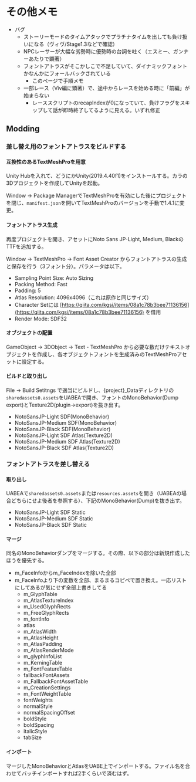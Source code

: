 # その他メモ

* バグ
  * ストーリーモードのタイムアタックでプラチナタイムを出しても負け扱いになる（ヴィヴ/Stage1.3などで確認）
  * NPCレーサーが大幅な劣勢時に優勢時の台詞を吐く（エスミー、ガンナーあたりで顕著）
  * フォントアトラスがそこかしこで不足していて、ダイナミックフォントかなんかにフォールバックされている
    * このページで手順メモ
  * 一部レース（Viv編に顕著）で、途中からレースを始める時に「前編」が始まらない
    * レーススクリプトのrecapIndexが0になっていて、負けフラグをスキップして話が即時終了してるように見える。いずれ修正

## Modding

### 差し替え用のフォントアトラスをビルドする

#### 互換性のあるTextMeshProを用意

Unity Hubを入れて、どうにかUnity(2019.4.40f1)をインストールする。カラの3Dプロジェクトを作成してUnityを起動。

Window → Package ManagerでTextMeshProを有効にした後にプロジェクトを閉じ、`manifest.json`を開いてTextMeshProのバージョンを手動で1.4.1に変更。

#### フォントアトラス生成

再度プロジェクトを開き、アセットにNoto Sans JP-Light, Medium, BlackのTTFを追加する。

Window → TextMeshPro → Font Asset Creator からフォントアトラスの生成と保存を行う（3フォント分）。パラメータは以下。

* Sampling Point Size: Auto Sizing
* Packing Method: Fast
* Padding: 5
* Atlas Resolution: 4096x4096（これは原作と同じサイズ）
* Character Setには [https://qiita.com/kgsi/items/08a1c78b3bee71136156](https://qiita.com/kgsi/items/08a1c78b3bee71136156) を借用
* Render Mode: SDF32

#### オブジェクトの配置

GameObject → 3DObject → Text - TextMeshPro から必要な数だけテキストオブジェクトを作成し、各オブジェクトフォントを生成済みのTextMeshProアセットに設定する。

#### ビルドと取り出し

File → Build Setitngs で適当にビルドし、{project}\_Dataディレクトリの`sharedassets0.assets`をUABEAで開き、フォントのMonoBehavior(Dump export)とTexture2D(plugin→export)を抜き出す。

* NotoSansJP-Light SDF(MonoBehavior)
* NotoSansJP-Medium SDF(MonoBehavior)
* NotoSansJP-Black SDF(MonoBehavior)
* NotoSansJP-Light SDF Atlas(Texture2D)
* NotoSansJP-Medium SDF Atlas(Texture2D)
* NotoSansJP-Black SDF Atlas(Texture2D)

### フォントアトラスを差し替える

#### 取り出し

UABEAで`sharedassets0.assets`または`resources.assets`を開き（UABEAの場合どちらにせよ後者を参照する）、下記のMonoBehavior(Dump)を抜き出す。

* NotoSansJP-Light SDF Static
* NotoSansJP-Medium SDF Static
* NotoSansJP-Black SDF Static

#### マージ

同名のMonoBehaviorダンプをマージする。その際、以下の部分は新規作成したほうを優先する。

* m\_FaceInfoからm\_FaceIndexを除いた全部
* m\_FaceInfoより下の変数を全部、まるまるコピペで置き換え。一応リストにしてあるが気にせず全部上書きしてる
  * m\_GlyphTable
  * m\_AtlasTextureIndex
  * m\_UsedGlyphRects
  * m\_FreeGlyphRects
  * m\_fontInfo
  * atlas
  * m\_AtlasWidth
  * m\_AtlasHeight
  * m\_AtlasPadding
  * m\_AtlasRenderMode
  * m\_glyphInfoList
  * m\_KerningTable
  * m\_FontFeatureTable
  * fallbackFontAssets
  * m\_FallbackFontAssetTable
  * m\_CreationSettings
  * m\_FontWeightTable
  * fontWeights
  * normalStyle
  * normalSpacingOffset
  * boldStyle
  * boldSpacing
  * italicStyle
  * tabSize

#### インポート

マージしたMonoBehaviorとAtlasをUABE上でインポートする。ファイル名を合わせてバッチインポートすれば2手くらいで済むはず。


